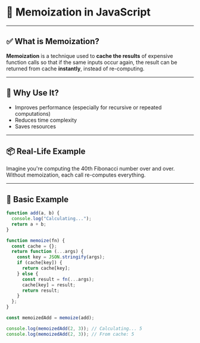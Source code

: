 # 🧠 Memoization in JavaScript

---

## ✅ What is Memoization?

**Memoization** is a technique used to **cache the results** of expensive function calls so that if the same inputs occur again, the result can be returned from cache **instantly**, instead of re-computing.

---

## 🚀 Why Use It?

- Improves performance (especially for recursive or repeated computations)
- Reduces time complexity
- Saves resources

---

## 📦 Real-Life Example

Imagine you're computing the 40th Fibonacci number over and over. Without memoization, each call re-computes everything.

---

## 🧪 Basic Example

```js
function add(a, b) {
  console.log("Calculating...");
  return a + b;
}

function memoize(fn) {
  const cache = {};
  return function (...args) {
    const key = JSON.stringify(args);
    if (cache[key]) {
      return cache[key];
    } else {
      const result = fn(...args);
      cache[key] = result;
      return result;
    }
  };
}

const memoizedAdd = memoize(add);

console.log(memoizedAdd(2, 3)); // Calculating... 5
console.log(memoizedAdd(2, 3)); // From cache: 5
